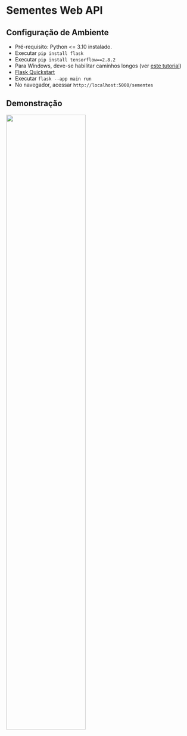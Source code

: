 # Sementes Web API

## Configuração de Ambiente

* Pré-requisito: Python <= 3.10 instalado.
* Executar `pip install flask`
* Executar `pip install tensorflow==2.8.2`
* Para Windows, deve-se habilitar caminhos longos (ver [este tutorial](https://knowledge.autodesk.com/pt-br/support/autocad/troubleshooting/caas/sfdcarticles/sfdcarticles/PTB/The-Windows-10-default-path-length-limitation-MAX-PATH-is-256-characters.html))
* [Flask Quickstart](https://flask.palletsprojects.com/en/2.2.x/quickstart/)
* Executar `flask --app main run`
* No navegador, acessar `http://localhost:5000/sementes`

## Demonstração

 <img src="https://user-images.githubusercontent.com/83607914/209138933-b208be23-4d5d-48ea-b0df-38cbe2e4f334.gif" width="65%" />

